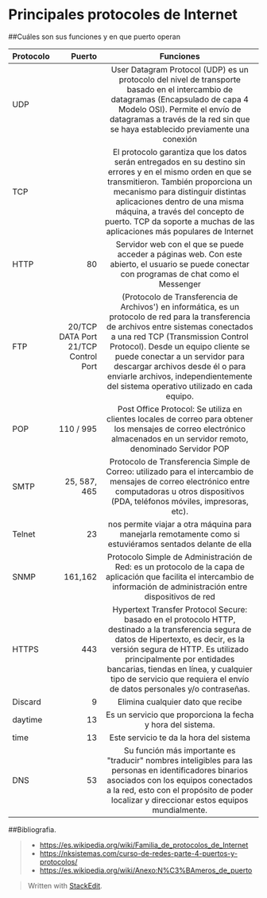 # Principales protocoles de Internet
##Cuáles son sus funciones y en que puerto operan

|Protocolo | Puerto | Funciones |
| :------- | ----: | :---: |
|UDP||User Datagram Protocol (UDP) es un protocolo del nivel de transporte basado en el intercambio de datagramas (Encapsulado de capa 4 Modelo OSI). Permite el envío de datagramas a través de la red sin que se haya establecido previamente una conexión|
|TCP||El protocolo garantiza que los datos serán entregados en su destino sin errores y en el mismo orden en que se transmitieron. También proporciona un mecanismo para distinguir distintas aplicaciones dentro de una misma máquina, a través del concepto de puerto. TCP da soporte a muchas de las aplicaciones más populares de Internet |
|HTTP|80|Servidor web con el que se puede acceder a páginas web. Con este abierto, el usuario se puede conectar con programas de chat como el Messenger|
|FTP|20/TCP DATA Port 21/TCP Control Port |(Protocolo de Transferencia de Archivos') en informática, es un protocolo de red para la transferencia de archivos entre sistemas conectados a una red TCP (Transmission Control Protocol). Desde un equipo cliente se puede conectar a un servidor para descargar archivos desde él o para enviarle archivos, independientemente del sistema operativo utilizado en cada equipo.|
|POP|110 / 995|Post Office Protocol: Se utiliza en clientes locales de correo para obtener los mensajes de correo electrónico almacenados en un servidor remoto, denominado Servidor POP|
|SMTP|25, 587, 465|Protocolo de Transferencia Simple de Correo: utilizado para el intercambio de mensajes de correo electrónico entre computadoras u otros dispositivos (PDA, teléfonos móviles, impresoras, etc).|
|Telnet|23|nos permite viajar a otra máquina para manejarla remotamente como si estuviéramos sentados delante de ella|
|SNMP|161,162|Protocolo Simple de Administración de Red:  es un protocolo de la capa de aplicación que facilita el intercambio de información de administración entre dispositivos de red|
|HTTPS|443|Hypertext Transfer Protocol Secure: basado en el protocolo HTTP, destinado a la transferencia segura de datos de Hipertexto, es decir, es la versión segura de HTTP. Es utilizado principalmente por entidades bancarias, tiendas en línea, y cualquier tipo de servicio que requiera el envío de datos personales y/o contraseñas.|
|Discard|9|Elimina cualquier dato que recibe|
|daytime |13|Es un servicio que proporciona la fecha y hora del sistema.|
|time |13|Este servicio te da la hora del sistema|
|DNS|53|Su función más importante es "traducir" nombres inteligibles para las personas en identificadores binarios asociados con los equipos conectados a la red, esto con el propósito de poder localizar y direccionar estos equipos mundialmente.|

##Bibliografia.
>- https://es.wikipedia.org/wiki/Familia_de_protocolos_de_Internet
>- https://nksistemas.com/curso-de-redes-parte-4-puertos-y-protocolos/
>- 	https://es.wikipedia.org/wiki/Anexo:N%C3%BAmeros_de_puerto



> Written with [StackEdit](https://stackedit.io/).
